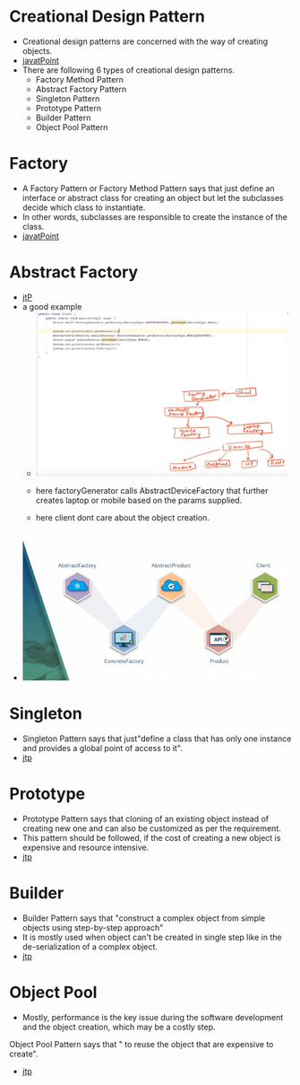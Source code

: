 # Creational Design Pattern
- Creational design patterns are concerned with the way of creating objects. 
- [javatPoint](https://www.javatpoint.com/creational-design-patterns)
- There are following 6 types of creational design patterns.
	- Factory Method Pattern
	- Abstract Factory Pattern
	- Singleton Pattern
	- Prototype Pattern
	- Builder Pattern
	- Object Pool Pattern


# Factory 
- A Factory Pattern or Factory Method Pattern says that just define an interface or abstract class for creating an object but let the subclasses decide which class to instantiate.
- In other words, subclasses are responsible to create the instance of the class.
- [javatPoint](https://www.javatpoint.com/factory-method-design-pattern)

# Abstract Factory
- [jtP](https://www.javatpoint.com/abstract-factory-pattern)
- a good example
	- <img src="./pictures/dp14.png" alt="drawing" width=450/> 

	- here factoryGenerator calls AbstractDeviceFactory that further creates laptop or mobile based on the params supplied.
	- here client dont care about the object creation.
- <img src="./pictures/dp15.png" alt="drawing" width=500/>
# Singleton
- Singleton Pattern says that just"define a class that has only one instance and provides a global point of access to it".
- [jtp](https://www.javatpoint.com/singleton-design-pattern-in-java)

# Prototype
- Prototype Pattern says that cloning of an existing object instead of creating new one and can also be customized as per the requirement.
- This pattern should be followed, if the cost of creating a new object is expensive and resource intensive.
- [jtp](https://www.javatpoint.com/prototype-design-pattern)
# Builder 
- Builder Pattern says that "construct a complex object from simple objects using step-by-step approach"
- It is mostly used when object can't be created in single step like in the de-serialization of a complex object.
- [jtp](https://www.javatpoint.com/builder-design-pattern)

# Object Pool
- Mostly, performance is the key issue during the software development and the object creation, which may be a costly step.

Object Pool Pattern says that " to reuse the object that are expensive to create".
- [jtp](https://www.javatpoint.com/object-pool-pattern)